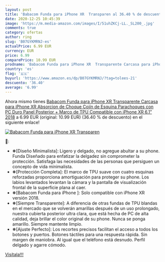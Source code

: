 ```yaml
---
layout: post
title: 'Babacom Funda para iPhone XR  Transparen al 36.40 % de descuento'
date: 2020-12-25 10:45:39
image: 'https://m.media-amazon.com/images/I/51uhZKCj-LL._SL200_.jpg'
comments: true
category: ofertas
author: ring
slug: 'B07GYKMRNJ-es'
actualPrice: 6.99 EUR
currency: EUR
price: 6.99
comparePrice: 10.99 EUR
prodname: 'Babacom Funda para iPhone XR  Transparente Carcasa para iPhone XR Absorcion de Choque Cojín de Esquina Parachoques con PC Duro Panel Posterior + Marco de TPU Compatible con iPhone XR 6.1” 2018'
country: 'es'
flag: '🇪🇸'
buyurl: 'https://www.amazon.es/dp/B07GYKMRNJ/?tag=tolees-21'
descuento: '36.40'
average: '6.99'
---
```


Ahora mismo tienes [Babacom Funda para iPhone XR  Transparente Carcasa para iPhone XR Absorcion de Choque Cojín de Esquina Parachoques con PC Duro Panel Posterior + Marco de TPU Compatible con iPhone XR 6.1” 2018](https://www.amazon.es/dp/B07GYKMRNJ/?tag=tolees-21) a 6.99 EUR (original: 10.99 EUR) (36.40 %  de descuento) en el siguiente enlace!

[![Babacom Funda para iPhone XR  Transparen](https://m.media-amazon.com/images/I/51uhZKCj-LL._SL200_.jpg)](https://www.amazon.es/dp/B07GYKMRNJ/?tag=tolees-21)

🔎:

- ❅[Diseño Minimalista]: Ligero y delgado, no agregue abultar a su phone. Funda Diseñado para enfatizar la delgadez sin comprometer la protección. Satisfaga las necesidades de las personas que persiguen un concepto de vida minimalista.
- ❅[Protección Completa]: El marco de TPU suave con cuatro esquinas reforzadas proporciona amortiguación para proteger su phone. Los labios levantados levantan la cámara y la pantalla de visualización frontal de la superficie plana al caer.
- ❅[Babacom Funda para iPhone ]: Solo compatible con iPhone XR versión 2018.
- ❅[Siempre Transparente]: A diferencia de otras fundas de TPU blandas en el mercado que se volverán amarillas después de un uso prolongado, nuestra cubierta posterior ultra clara, que está hecha de PC de alta calidad, deja brillar el color original de su phone. Nunca se ponga amarillo. Siempre mantente limpio.
- ❅[Ajuste Perfecto]: Los recortes precisos facilitan el acceso a todos los botones y puertos. Botones táctiles para una respuesta rápida. Sin margen de maniobra. Al igual que el teléfono está desnudo. Perfil delgado y agarre cómodo.

[Visítala!!!](https://www.amazon.es/dp/B07GYKMRNJ/?tag=tolees-21)
